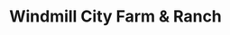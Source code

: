 ---
title: "Windmill City Farm & Ranch"
url: /merkel/windmill-city-farm-und-ranch/
shop: Dorfladen
---